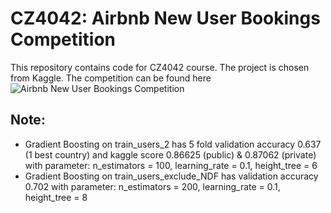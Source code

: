 # CZ4042: Airbnb New User Bookings Competition

This repository contains code for CZ4042 course. The project is chosen from Kaggle. The competition can be found here ![Airbnb New User Bookings Competition](https://www.kaggle.com/c/airbnb-recruiting-new-user-bookings)

## Note:
- Gradient Boosting on train_users_2 has 5 fold validation accuracy 0.637 (1 best country) and kaggle score 0.86625 (public) & 0.87062 (private) with parameter: n_estimators = 100, learning_rate = 0.1, height_tree = 6
- Gradient Boosting on train_users_exclude_NDF has validation accuracy 0.702 with parameter: n_estimators = 200, learning_rate = 0.1, height_tree = 8


